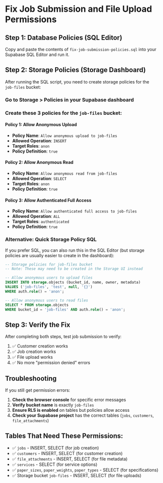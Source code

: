 # Fix Job Submission and File Upload Permissions

## Step 1: Database Policies (SQL Editor)

Copy and paste the contents of `fix-job-submission-policies.sql` into your Supabase SQL Editor and run it.

## Step 2: Storage Policies (Storage Dashboard)

After running the SQL script, you need to create storage policies for the `job-files` bucket:

### Go to Storage > Policies in your Supabase dashboard

### Create these 3 policies for the `job-files` bucket:

#### Policy 1: Allow Anonymous Upload

- **Policy Name**: `Allow anonymous upload to job-files`
- **Allowed Operation**: `INSERT`
- **Target Roles**: `anon`
- **Policy Definition**: `true`

#### Policy 2: Allow Anonymous Read

- **Policy Name**: `Allow anonymous read from job-files`
- **Allowed Operation**: `SELECT`
- **Target Roles**: `anon`
- **Policy Definition**: `true`

#### Policy 3: Allow Authenticated Full Access

- **Policy Name**: `Allow authenticated full access to job-files`
- **Allowed Operation**: `ALL`
- **Target Roles**: `authenticated`
- **Policy Definition**: `true`

### Alternative: Quick Storage Policy SQL

If you prefer SQL, you can also run this in the SQL Editor (but storage policies are usually easier to create in the dashboard):

```sql
-- Storage policies for job-files bucket
-- Note: These may need to be created in the Storage UI instead

-- Allow anonymous users to upload files
INSERT INTO storage.objects (bucket_id, name, owner, metadata)
VALUES ('job-files', 'test', null, '{}')
WHERE auth.role() = 'anon';

-- Allow anonymous users to read files
SELECT * FROM storage.objects
WHERE bucket_id = 'job-files' AND auth.role() = 'anon';
```

## Step 3: Verify the Fix

After completing both steps, test job submission to verify:

1. ✅ Customer creation works
2. ✅ Job creation works
3. ✅ File upload works
4. ✅ No more "permission denied" errors

## Troubleshooting

If you still get permission errors:

1. **Check the browser console** for specific error messages
2. **Verify bucket name** is exactly `job-files`
3. **Ensure RLS is enabled** on tables but policies allow access
4. **Check your Supabase project** has the correct tables (`jobs`, `customers`, `file_attachments`)

## Tables That Need These Permissions:

- ✅ `jobs` - INSERT, SELECT (for job creation)
- ✅ `customers` - INSERT, SELECT (for customer creation)
- ✅ `file_attachments` - INSERT, SELECT (for file metadata)
- ✅ `services` - SELECT (for service options)
- ✅ `paper_sizes`, `paper_weights`, `paper_types` - SELECT (for specifications)
- ✅ Storage bucket `job-files` - INSERT, SELECT (for file uploads)
